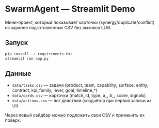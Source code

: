 
# SwarmAgent — Streamlit Demo

Мини-проект, который показывает карточки (synergy/duplicate/conflict) из заранее подготовленных CSV без вызовов LLM.

## Запуск
```bash
pip install -r requirements.txt
streamlit run app.py
```

## Данные
- `data/tasks.csv` — задачи (product, team, capability, surface, entity, contract, kpi_family, lever, goal, timeline_*)
- `data/cards.csv` — карточки (match_id, type, a_*, b_*, score, signals)
- `data/actions.csv` — лог действий (создаётся при первой записи из UI)

Через левый сайдбар можно подложить свои CSV и применить их поверх.
